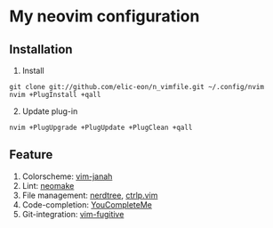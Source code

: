 # My neovim configuration

## Installation
1. Install
```
git clone git://github.com/elic-eon/n_vimfile.git ~/.config/nvim
nvim +PlugInstall +qall
```
2. Update plug-in
```
nvim +PlugUpgrade +PlugUpdate +PlugClean +qall
```

## Feature
1. Colorscheme: [vim-janah](https://github.com/mhinz/vim-janah)
2. Lint: [neomake](https://github.com/neomake/neomake)
3. File management: [nerdtree](https://github.com/scrooloose/nerdtree), [ctrlp.vim](https://github.com/ctrlpvim/ctrlp.vim)
4. Code-completion: [YouCompleteMe](https://github.com/Valloric/YouCompleteMe)
5. Git-integration: [vim-fugitive](https://github.com/tpope/vim-fugitive)
